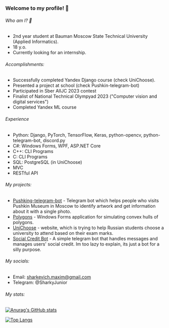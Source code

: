 ### Welcome to my profile! 👋

###### Who am I? 🧐
- 2nd year student at Bauman Moscow State Technical University (Applied Informatics).
- 18 y.o.
- Currently looking for an internship.

###### Аccomplishments:
- Successfully completed Yandex Django course (check UniChoose).
- Presented a project at school (check Pushkin-telegram-bot)
- Participated in Sber AIIJC 2023 contest
- Finalist of National Technical Olympyad 2023 ("Computer vision and digital services")
- Completed Yandex ML course

###### Experience
- Python: Django, PyTorch, TensorFlow, Keras, python-opencv, python-telegram-bot, discord.py
- C#: Windows Forms, WPF, ASP.NET Core
- С++: CLI Programs
- C: CLI Programs
- SQL: PostgreSQL (in UniChoose)
- MVC
- RESTful API

###### My projects:
- [Pushking-telegram-bot](https://github.com/SharkyJunior/Pushkin-telegram-bot) - Telegram bot which helps people who visits Pushkin Museum in Moscow to identify artwork and get information about it with a single photo.
- [Polygons](https://github.com/SharkyJunior/Polygons) - Windows Forms application for simulating convex hulls of polygons.
- [UniChoose](https://github.com/h4x4d/UniChoose) - website, which is trying to help Russian students choose a university to attend based on their exam marks.
- [Social Credit Bot](https://github.com/SharkyJunior/Social-Credit-bot) - A simple telegram bot that handles messages and manages users' social credit. Im too lazy to explain, its just a bot for a silly purpose.

###### My socials:
- Email: sharkevich.maxim@gmail.com
- Telegram: @SharkyJunior

###### My stats:
[![Anurag's GitHub stats](https://github-readme-stats.vercel.app/api?username=SharkyJunior&show_icons=true&theme=radical)](https://github.com/anuraghazra/github-readme-stats)

[![Top Langs](https://github-readme-stats.vercel.app/api/top-langs/?username=SharkyJunior&layout=compact&theme=radical)](https://github.com/anuraghazra/github-readme-stats)
